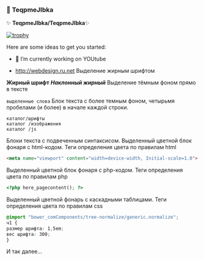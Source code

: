 ###  👋   **TeqpmeJIbka**

<i class="bi bi-backpack"></i>

 ✨ **TeqpmeJIbka/TeqpmeJIbka**✨


[![trophy](https://github-profile-trophy.vercel.app/?username=ryo-ma&theme=onedark)](https://github.com/ryo-ma/github-profile-trophy)



Here are some ideas to get you started:

- 🔭 I’m currently working on YOUtube

- <http://webdesign.ru.net>
Выделение жирным шрифтом

**Жирный шрифт**
***Наклонный жирный***
Выделение тёмным фоном прямо в тексте

`выделенные слова`
Блок текста с более темным фоном, четырьмя пробелами (и более) в начале каждой строки.

    каталог/шрифты
    каталог /изображения
    каталог /js
Блоки текста с подвеченным синтаксисом. Выделенный цветной блок фонаря с html-кодом. Теги определения цвета по правилам html

```html
<meta name="viewport" content="width=device-width, Initial-scale=1.0">
```
Выделенный цветной блок фонаря с php-кодом. Теги определения цвета по правилам php

```php
<?php here_pagecontent(); ?>
```
Выделенный цветной фонарь с каскадными таблицами. Теги определения цвета по правилам css

```scss /* или css */
@import "bower_comComponents/tree-normalize/generic.normalize";
ч1 {
размер шрифта: 1,5em;
вес шрифта: 300;
}
```
И так далее...


